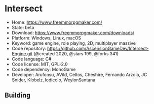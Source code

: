 # Intersect

- Home: https://www.freemmorpgmaker.com/
- State: beta
- Download: https://www.freemmorpgmaker.com/downloads/
- Platform: Windows, Linux, macOS
- Keyword: game engine, role playing, 2D, multiplayer massive
- Code repository: https://github.com/AscensionGameDev/Intersect-Engine.git (@created 2020, @stars 199, @forks 341)
- Code language: C#
- Code license: MIT, GPL-2.0
- Code dependency: MonoGame
- Developer: Arufonsu, AVild, Celtos, Cheshire, Fernando Arzola, JC Snider, Kibbelz, lodicolo, WeylonSantana

## Building
